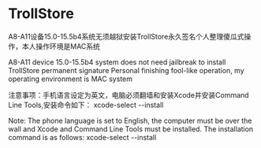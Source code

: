 # TrollStore

A8-A11设备15.0-15.5b4系统无须越狱安装TrollStore永久签名个人整理傻瓜式操作，本人操作环境是MAC系统

A8-A11 device 15.0-15.5b4 system does not need jailbreak to install TrollStore permanent signature Personal finishing fool-like operation, my operating environment is MAC system


注意事项：手机语言设定为英文，电脑必须翻墙和安装Xcode并安装Command Line Tools,安装命令如下： xcode-select --install


Note: The phone language is set to English, the computer must be over the wall and Xcode and Command Line Tools must be installed. The installation command is as follows: xcode-select --install
